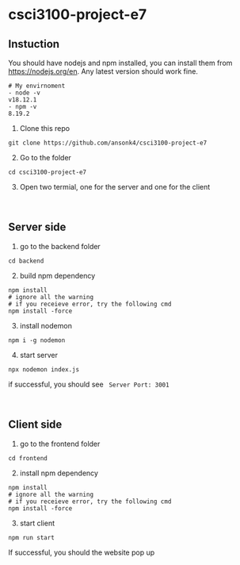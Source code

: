 # csci3100-project-e7

## Instuction

You should have nodejs and npm installed, you can install them from https://nodejs.org/en. Any latest version should work fine.
```
# My envirnoment
- node -v
v18.12.1
- npm -v
8.19.2
```

1. Clone this repo
```
git clone https://github.com/ansonk4/csci3100-project-e7
```
2. Go to the folder
```
cd csci3100-project-e7
```
3. Open two termial, one for the server and one for the client

<br />

## Server side
1. go to the backend folder
  ```
  cd backend
  ```

2. build npm dependency 
  ```
  npm install
  # ignore all the warning
  # if you receieve error, try the following cmd
  npm install -force
  ```

3. install nodemon
  ```
  npm i -g nodemon
  ```

4. start server
  ```
  npx nodemon index.js
  ```
if successful, you should see ``` Server Port: 3001```

<br />

## Client side
1. go to the frontend folder
  ```
  cd frontend
  ```

2. install npm dependency 
  ```
  npm install
  # ignore all the warning
  # if you receieve error, try the following cmd
  npm install -force
  ```

3. start client
  ```
  npm run start
  ```
If successful, you should the website pop up
